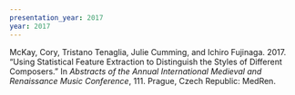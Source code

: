 ```yaml
---
presentation_year: 2017
year: 2017
---
```


McKay, Cory, Tristano Tenaglia, Julie Cumming, and Ichiro Fujinaga. 2017. “Using Statistical Feature Extraction to Distinguish the Styles of Different Composers.” In <i>Abstracts of the Annual International Medieval and Renaissance Music Conference</i>, 111. Prague, Czech Republic: MedRen.